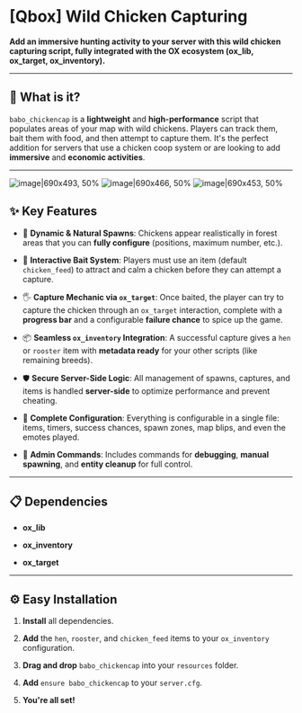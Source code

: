 # [Qbox]  Wild Chicken Capturing



**Add an immersive hunting activity to your server with this wild chicken capturing script, fully integrated with the OX ecosystem (ox_lib, ox_target, ox_inventory).**



---

## 📜 What is it?

`babo_chickencap` is a **lightweight** and **high-performance** script that populates areas of your map with wild chickens. Players can track them, bait them with food, and then attempt to capture them. It's the perfect addition for servers that use a chicken coop system or are looking to add **immersive** and **economic activities**.

---
![image|690x493, 50%](upload://ap1QT4KmV2WNfh5engtJwEMjfiU.jpeg)
![image|690x466, 50%](upload://xykM6tRCHvEDYXkFCXpXZ9szyOV.jpeg)
![image|690x453, 50%](upload://q2EI9IYQY3K0nhWvj4dswg93PME.jpeg)


## ✨ Key Features

* 🐔 **Dynamic & Natural Spawns**: Chickens appear realistically in forest areas that you can **fully configure** (positions, maximum number, etc.).

* 🌾 **Interactive Bait System**: Players must use an item (default `chicken_feed`) to attract and calm a chicken before they can attempt a capture.

* 🖐️ **Capture Mechanic via `ox_target`**: Once baited, the player can try to capture the chicken through an `ox_target` interaction, complete with a **progress bar** and a configurable **failure chance** to spice up the game.

* 📦 **Seamless `ox_inventory` Integration**: A successful capture gives a `hen` or `rooster` item with **metadata ready** for your other scripts (like remaining breeds).

* 🛡️ **Secure Server-Side Logic**: All management of spawns, captures, and items is handled **server-side** to optimize performance and prevent cheating.

* 🔧 **Complete Configuration**: Everything is configurable in a single file: items, timers, success chances, spawn zones, map blips, and even the emotes played.

* 👮 **Admin Commands**: Includes commands for **debugging**, **manual spawning**, and **entity cleanup** for full control.

---

## 📋 Dependencies

* **ox_lib**

* **ox_inventory**

* **ox_target**

---

## ⚙️ Easy Installation

1. **Install** all dependencies.

2. **Add** the `hen`, `rooster`, and `chicken_feed` items to your `ox_inventory` configuration.

3. **Drag and drop** `babo_chickencap` into your `resources` folder.

4. **Add** `ensure babo_chickencap` to your `server.cfg`.

5. **You're all set!**




